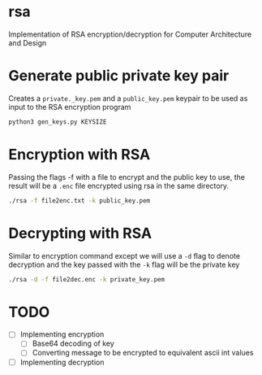 # rsa
Implementation of RSA encryption/decryption for Computer Architecture and Design


# Generate public private key pair 
Creates a `private._key.pem` and a `public_key.pem` keypair to be used as input to the RSA encryption program 
```sh
python3 gen_keys.py KEYSIZE
``` 

# Encryption with RSA
Passing the flags -f with a file to encrypt and the public key to use, the result will be a `.enc` file encrypted using rsa in the 
same directory. 
```sh
./rsa -f file2enc.txt -k public_key.pem 
```

# Decrypting with RSA
Similar to encryption command except we will use a `-d` flag to denote decryption
and the key passed with the `-k` flag will be the private key
```sh
./rsa -d -f file2dec.enc -k private_key.pem 
```

# TODO 
- [ ] Implementing encryption 
    - [ ] Base64 decoding of key 
    - [ ] Converting message to be encrypted to equivalent ascii int values
- [ ] Implementing decryption